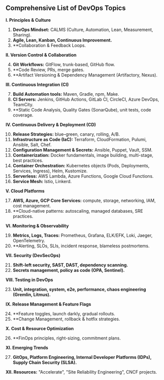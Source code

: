 ## Comprehensive List of DevOps Topics

**I. Principles & Culture**

1.  **DevOps Mindset:** CALMS (Culture, Automation, Lean, Measurement, Sharing).
2.  **Agile, Lean, Kanban, Continuous Improvement.**
3.  **Collaboration & Feedback Loops.

**II. Version Control & Collaboration**

4.  **Git Workflows:** GitFlow, trunk-based, GitHub flow.
5.  **Code Review, PRs, merge gates.
6.  **Artifact Versioning & Dependency Management (Artifactory, Nexus).

**III. Continuous Integration (CI)**

7.  **Build Automation tools:** Maven, Gradle, npm, Make.
8.  **CI Servers:** Jenkins, GitHub Actions, GitLab CI, CircleCI, Azure DevOps, TeamCity.
9.  **Static Code Analysis, Quality Gates (SonarQube), unit tests, code coverage.

**IV. Continuous Delivery & Deployment (CD)**

10. **Release Strategies:** blue–green, canary, rolling, A/B.
11. **Infrastructure as Code (IaC):** Terraform, CloudFormation, Pulumi, Ansible, Salt, Chef.
12. **Configuration Management & Secrets:** Ansible, Puppet, Vault, SSM.
13. **Containerization:** Docker fundamentals, image building, multi-stage, best practices.
14. **Container Orchestration:** Kubernetes objects (Pods, Deployments, Services, Ingress), Helm, Kustomize.
15. **Serverless:** AWS Lambda, Azure Functions, Google Cloud Functions.
16. **Service Mesh:** Istio, Linkerd.

**V. Cloud Platforms**

17. **AWS, Azure, GCP Core Services:** compute, storage, networking, IAM, cost management.
18. **Cloud-native patterns: autoscaling, managed databases, SRE practices.

**VI. Monitoring & Observability**

19. **Metrics, Logs, Traces:** Prometheus, Grafana, ELK/EFK, Loki, Jaeger, OpenTelemetry.
20. **Alerting, SLOs, SLIs, incident response, blameless postmortems.

**VII. Security (DevSecOps)**

21. **Shift-left security, SAST, DAST, dependency scanning.**
22. **Secrets management, policy as code (OPA, Sentinel).**

**VIII. Testing in DevOps**

23. **Unit, integration, system, e2e, performance, chaos engineering (Gremlin, Litmus).**

**IX. Release Management & Feature Flags**

24. **Feature toggles, launch darkly, gradual rollouts.
25. **Change Management, rollback & hotfix strategies.

**X. Cost & Resource Optimization**

26. **FinOps principles, right-sizing, commitment plans.

**XI. Emerging Trends**

27. **GitOps, Platform Engineering, Internal Developer Platforms (IDPs), Supply Chain Security (SLSA).**

**XII. Resources:** "Accelerate", "Site Reliability Engineering", CNCF projects.
